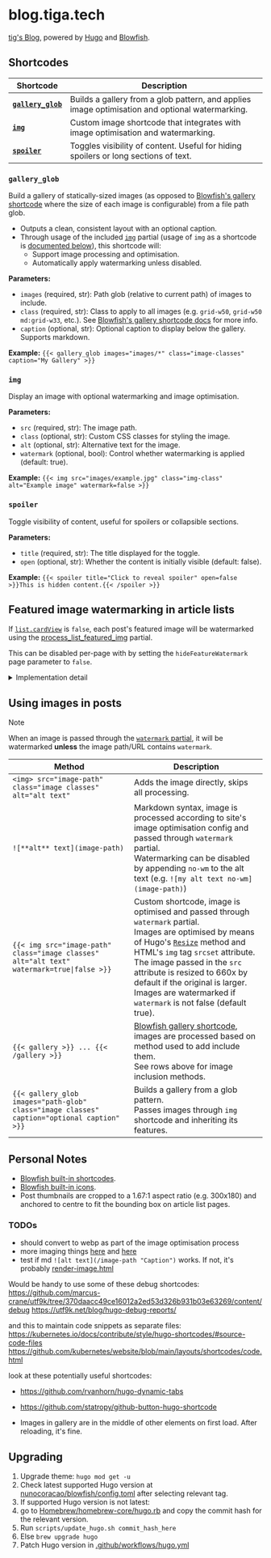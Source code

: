 # blog.tiga.tech

[tig's Blog](https://blog.tiga.tech), powered by [Hugo](https://gohugo.io/) and [Blowfish](https://github.com/nunocoracao/blowfish).

## Shortcodes

| Shortcode                           | Description                                                                                     |
| ----------------------------------- | ----------------------------------------------------------------------------------------------- |
| [**`gallery_glob`**](#gallery_glob) | Builds a gallery from a glob pattern, and applies image optimisation and optional watermarking. |
| [**`img`**](#img)                   | Custom image shortcode that integrates with image optimisation and watermarking.                |
| [**`spoiler`**](#spoiler)           | Toggles visibility of content. Useful for hiding spoilers or long sections of text.             |

### `gallery_glob`

Build a gallery of statically-sized images (as opposed to [Blowfish's gallery shortcode](https://blowfish.page/docs/shortcodes/#gallery) where the size of each image is configurable) from a file path glob.

* Outputs a clean, consistent layout with an optional caption.
* Through usage of the included [`img`](layouts/partials/img.html) partial (usage of `img` as a shortcode is [documented below](#img)), this shortcode will:
  * Support image processing and optimisation.
  * Automatically apply watermarking unless disabled.

**Parameters:**
* `images` (required, str): Path glob (relative to current path) of images to include.
* `class` (required, str): Class to apply to all images (e.g. `grid-w50`, `grid-w50 md:grid-w33`, etc.). See [Blowfish's gallery shortcode docs](https://blowfish.page/docs/shortcodes/#gallery) for more info.
* `caption` (optional, str): Optional caption to display below the gallery. Supports markdown.

**Example:** `{{< gallery_glob images="images/*" class="image-classes" caption="My Gallery" >}}`

### `img`

Display an image with optional watermarking and image optimisation.

**Parameters:**
* `src` (required, str): The image path.
* `class` (optional, str): Custom CSS classes for styling the image.
* `alt` (optional, str): Alternative text for the image.
* `watermark` (optional, bool): Control whether watermarking is applied (default: true).

**Example:** `{{< img src="images/example.jpg" class="img-class" alt="Example image" watermark=false >}}`

### `spoiler`

Toggle visibility of content, useful for spoilers or collapsible sections.

**Parameters:**
* `title` (required, str): The title displayed for the toggle.
* `open` (optional, str): Whether the content is initially visible (default: false).

**Example:** `{{< spoiler title="Click to reveal spoiler" open=false >}}This is hidden content.{{< /spoiler >}}`


## Featured image watermarking in article lists

If [`list.cardView`](https://blowfish.page/docs/configuration/#list) is `false`, each post's featured image will be watermarked using the [process_list_featured_img](layouts/partials/process_list_featured_img.html) partial.

This can be disabled per-page with by setting the `hideFeatureWatermark` page parameter to `false`.

<details>
  <summary>Implementation detail</summary>

  This works by overriding Blowfish's [`layouts/partials/article-link/simple.html`](https://github.com/nunocoracao/blowfish/blob/main/layouts/partials/article-link/simple.html) and moving all featured image processing to my [`process_list_featured_img`](layouts/partials/process_list_featured_img.html) partial, which handles watermarking and conditional image optimisation.
</details>

## Using images in posts

> [!NOTE]
> When an image is passed through the [`watermark` partial](layouts/partials/watermark.html), it will be watermarked **unless** the image path/URL contains `watermark`.

| Method                                                                                     | Description                                    |
| ------------------------------------------------------------------------------------------ | ---------------------------------------------- |
| `<img> src="image-path" class="image classes" alt="alt text"`                              | Adds the image directly, skips all processing. |
| `![**alt** text](image-path)`                                                              | Markdown syntax, image is processed according to site's image optimisation config and passed through `watermark` partial.<br>Watermarking can be disabled by appending `no-wm` to the alt text (e.g. `![my alt text no-wm](image-path)`) |
| `{{< img src="image-path" class="image classes" alt="alt text" watermark=true\|false >}}`  | Custom shortcode, image is optimised and passed through `watermark` partial.<br>Images are optimised by means of Hugo's [`Resize`](https://gohugo.io/methods/resource/resize/) method and HTML's `img` tag `srcset` attribute. The image passed in the `src` attribute is resized to 660x by default if the original is larger.<br>Images are watermarked if `watermark` is not false (default true). |
| `{{< gallery >}} ... {{< /gallery >}}`                                                     | [Blowfish gallery shortcode](https://blowfish.page/docs/shortcodes/#gallery), images are processed based on method used to add include them.<br>See rows above for image inclusion methods. |
| `{{< gallery_glob images="path-glob" class="image classes" caption="optional caption" >}}` | Builds a gallery from a glob pattern.<br>Passes images through `img` shortcode and inheriting its features. |

## Personal Notes

* [Blowfish built-in shortcodes](https://blowfish.page/docs/shortcodes/).
* [Blowfish built-in icons](https://blowfish.page/samples/icons/).
* Post thumbnails are cropped to a 1.67:1 aspect ratio (e.g. 300x180) and anchored to centre to fit the bounding box on article list pages.

### TODOs

* should convert to webp as part of the image optimisation process
* more imaging things [here](https://gohugo.io/content-management/image-processing/#resampling-filter) and [here](https://gohugo.io/content-management/image-processing/#processing-options)
* test if md `![alt text](/image-path "Caption")` works. If not, it's probably [render-image.html](layouts/_default/_markup/render-image.html)

Would be handy to use some of these debug shortcodes:
https://github.com/marcus-crane/utf9k/tree/370daacc49ce16012a2ed53d326b931b03e63269/content/debug
https://utf9k.net/blog/hugo-debug-reports/

and this to maintain code snippets as separate files:
https://kubernetes.io/docs/contribute/style/hugo-shortcodes/#source-code-files
https://github.com/kubernetes/website/blob/main/layouts/shortcodes/code.html

look at these potentially useful shortcodes:
* <https://github.com/rvanhorn/hugo-dynamic-tabs>
* <https://github.com/statropy/github-button-hugo-shortcode>

* Images in gallery are in the middle of other elements on first load. After reloading, it's fine.

## Upgrading

1. Upgrade theme: `hugo mod get -u`
2. Check latest supported Hugo version at [nunocoracao/blowfish/config.toml](https://github.com/nunocoracao/blowfish/blob/main/config.toml) after selecting relevant tag.
3. If supported Hugo version is not latest:
  1. go to [Homebrew/homebrew-core/hugo.rb](https://github.com/Homebrew/homebrew-core/commits/master/Formula/h/hugo.rb) and copy the commit hash for the relevant version.
  2. Run `scripts/update_hugo.sh commit_hash_here`
4. Else `brew upgrade hugo`
5. Patch Hugo version in [.github/workflows/hugo.yml](.github/workflows/hugo.yml#L24)
